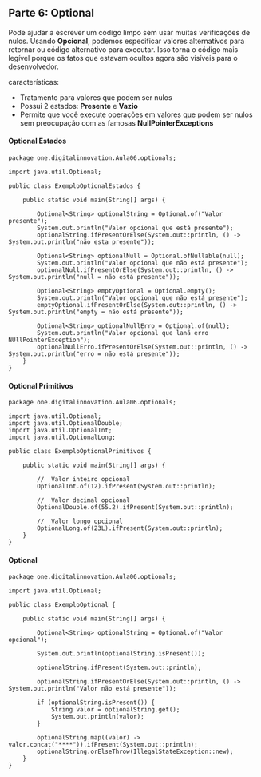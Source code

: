 ## Parte 6: Optional

Pode ajudar a escrever um código limpo sem usar muitas verificações de nulos. Usando **Opcional**, podemos especificar valores alternativos para retornar ou código alternativo para executar. Isso torna o código mais legível porque os fatos que estavam ocultos agora são visíveis para o desenvolvedor.

características:

- Tratamento para valores que podem ser nulos
- Possui 2 estados: **Presente** e **Vazio**
- Permite que você execute operações em valores que podem ser nulos sem preocupação com as famosas **NullPointerExceptions**



#### Optional Estados

```
package one.digitalinnovation.Aula06.optionals;

import java.util.Optional;

public class ExemploOptionalEstados {

    public static void main(String[] args) {

        Optional<String> optionalString = Optional.of("Valor presente");
        System.out.println("Valor opcional que está presente");
        optionalString.ifPresentOrElse(System.out::println, () -> System.out.println("não esta presente"));

        Optional<String> optionalNull = Optional.ofNullable(null);
        System.out.println("Valor opcional que não está presente");
        optionalNull.ifPresentOrElse(System.out::println, () -> System.out.println("null = não está presente"));

        Optional<String> emptyOptional = Optional.empty();
        System.out.println("Valor opcional que não está presente");
        emptyOptional.ifPresentOrElse(System.out::println, () -> System.out.println("empty = não está presente"));

        Optional<String> optionalNullErro = Optional.of(null);
        System.out.println("Valor opcional que lanã erro NUllPointerException");
        optionalNullErro.ifPresentOrElse(System.out::println, () -> System.out.println("erro = não está presente"));
    }
}
```



#### Optional Primitivos

```
package one.digitalinnovation.Aula06.optionals;

import java.util.Optional;
import java.util.OptionalDouble;
import java.util.OptionalInt;
import java.util.OptionalLong;

public class ExemploOptionalPrimitivos {

    public static void main(String[] args) {

        //  Valor inteiro opcional
        OptionalInt.of(12).ifPresent(System.out::println);

        //  Valor decimal opcional
        OptionalDouble.of(55.2).ifPresent(System.out::println);

        //  Valor longo opcional
        OptionalLong.of(23L).ifPresent(System.out::println);
    }
}
```



#### Optional

```
package one.digitalinnovation.Aula06.optionals;

import java.util.Optional;

public class ExemploOptional {

    public static void main(String[] args) {

        Optional<String> optionalString = Optional.of("Valor opcional");

        System.out.println(optionalString.isPresent());

        optionalString.ifPresent(System.out::println);

        optionalString.ifPresentOrElse(System.out::println, () -> System.out.println("Valor não está presente"));

        if (optionalString.isPresent()) {
            String valor = optionalString.get();
            System.out.println(valor);
        }

        optionalString.map((valor) -> valor.concat("****")).ifPresent(System.out::println);
        optionalString.orElseThrow(IllegalStateException::new);
    }
}
```
